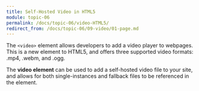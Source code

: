 ```yaml
---
title: Self-Hosted Video in HTML5
module: topic-06
permalink: /docs/topic-06/video-HTML5/
redirect_from: /docs/topic-06/09-video/01-page.md
---
```


<div class="divider-heading"></div>

The `<video>` element allows developers to add a video player to webpages. This is a new element to HTML5, and offers three supported video formats: .mp4, .webm, and .ogg.

The **video element** can be used to add a self-hosted video file to your site, and allows for both single-instances and fallback files to be referenced in the element.
